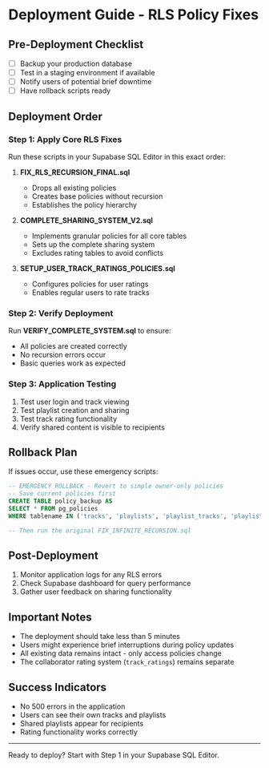 # Deployment Guide - RLS Policy Fixes

## Pre-Deployment Checklist

- [ ] Backup your production database
- [ ] Test in a staging environment if available
- [ ] Notify users of potential brief downtime
- [ ] Have rollback scripts ready

## Deployment Order

### Step 1: Apply Core RLS Fixes
Run these scripts in your Supabase SQL Editor in this exact order:

1. **FIX_RLS_RECURSION_FINAL.sql**
   - Drops all existing policies
   - Creates base policies without recursion
   - Establishes the policy hierarchy

2. **COMPLETE_SHARING_SYSTEM_V2.sql**
   - Implements granular policies for all core tables
   - Sets up the complete sharing system
   - Excludes rating tables to avoid conflicts

3. **SETUP_USER_TRACK_RATINGS_POLICIES.sql**
   - Configures policies for user ratings
   - Enables regular users to rate tracks

### Step 2: Verify Deployment

Run **VERIFY_COMPLETE_SYSTEM.sql** to ensure:
- All policies are created correctly
- No recursion errors occur
- Basic queries work as expected

### Step 3: Application Testing

1. Test user login and track viewing
2. Test playlist creation and sharing
3. Test track rating functionality
4. Verify shared content is visible to recipients

## Rollback Plan

If issues occur, use these emergency scripts:

```sql
-- EMERGENCY ROLLBACK - Revert to simple owner-only policies
-- Save current policies first
CREATE TABLE policy_backup AS 
SELECT * FROM pg_policies 
WHERE tablename IN ('tracks', 'playlists', 'playlist_tracks', 'playlist_shares');

-- Then run the original FIX_INFINITE_RECURSION.sql
```

## Post-Deployment

1. Monitor application logs for any RLS errors
2. Check Supabase dashboard for query performance
3. Gather user feedback on sharing functionality

## Important Notes

- The deployment should take less than 5 minutes
- Users might experience brief interruptions during policy updates
- All existing data remains intact - only access policies change
- The collaborator rating system (`track_ratings`) remains separate

## Success Indicators

- No 500 errors in the application
- Users can see their own tracks and playlists
- Shared playlists appear for recipients
- Rating functionality works correctly

---

Ready to deploy? Start with Step 1 in your Supabase SQL Editor.